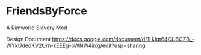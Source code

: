 # FriendsByForce
A Rimworld Slavery Mod


Design Document
https://docs.google.com/document/d/1HJqt64CU6OZB_-WYkUdedKV2Urn-kEEEg-oWNW4iixg/edit?usp=sharing
